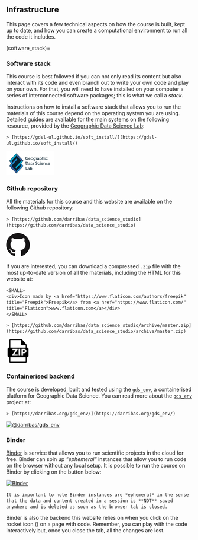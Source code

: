 
## Infrastructure

This page covers a few technical aspects on how the course is built, kept up to date, and how you can create a computational environment to run all the code it includes.

(software_stack)=
### Software stack

This course is best followed if you can not only read its content but also interact with its code and even branch out to write your own code and play on your own. For that, you will need to have installed on your computer a series of interconnected software packages; this is what we call a *stack*.

Instructions on how to install a software stack that allows you to run the materials of this course depend on the operating system you are using. Detailed guides are available for the main systems on the following resource, provided by the [Geographic Data Science Lab](https://www.liverpool.ac.uk/geographic-data-science/):

```{toggle}
> [https://gdsl-ul.github.io/soft_install/](https://gdsl-ul.github.io/soft_install/)
```

[<img alt="@gdsl-ul/soft_install" width=130px height=65px style="border-width:0;margin-left: 0px" src="figs/gdsl.png" />](https://gdsl-ul.github.io/soft_install/)

### Github repository

All the materials for this course and this website are available on the following Github repository:

```{toggle}
> [https://github.com/darribas/data_science_studio](https://github.com/darribas/data_science_studio)
```

[<img alt="@darribas/data_science_studio" style="border-width:0;margin-left: 0px" src="figs/GitHub-Mark-64px.png" />](https://github.com/darribas/data_science_studio)

If you are interested, you can download a compressed `.zip` file with the most up-to-date version of all the materials, including the HTML for this website at:

```{margin}
<SMALL>
<div>Icon made by <a href="https://www.flaticon.com/authors/freepik" title="Freepik">Freepik</a> from <a href="https://www.flaticon.com/" title="Flaticon">www.flaticon.com</a></div>
</SMALL>
```

```{toggle}
> [https://github.com/darribas/data_science_studio/archive/master.zip](https://github.com/darribas/data_science_studio/archive/master.zip)
```

[<img alt="@darribas/data_science_studio_zip" style="border-width:0;margin-left: 0px" src="figs/zip-file-format.png" />](https://github.com/darribas/data_science_studio/archive/master.zip)

### Containerised backend

The course is developed, built and tested using the [`gds_env`](https://darribas.org/gds_env/), a containerised platform for Geographic Data Science. You can read more about the [`gds_env`](https://darribas.org/gds_env/) project at:

```{toggle}
> [https://darribas.org/gds_env/](https://darribas.org/gds_env/)
```

[<img alt="@darribas/gds_env" width=200px height=65px style="border-width:0;margin-left: 0px" src="https://github.com/darribas/gds_env/raw/master/website/logo.png" />](https://darribas.org/gds_env/)


### Binder

[Binder](https://mybinder.org/) is service that allows you to run scientific projects in the cloud for free. Binder can spin up *"ephemeral"* instances that allow you to run code on the browser without any local setup. It is possible to run the course on Binder by clicking on the button below:

[<img src="https://mybinder.org/badge_logo.svg" alt="Binder" style="margin-left: 0px" />](https://mybinder.org/v2/gh/darribas/data_science_studio/master)

```{warning}
It is important to note Binder instances are *ephemeral* in the sense that the data and content created in a session is **NOT** saved anywhere and is deleted as soon as the browser tab is closed.
```

Binder is also the backend this website relies on when you click on the rocket icon (<i class="fas fa-rocket"></i>) on a page with code. Remember, you can play with the code interactively but, once you close the tab, all the changes are lost.
